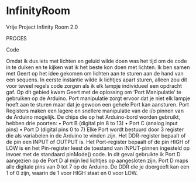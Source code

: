 # InfinityRoom
Vrije Project Infinity Room 2.0

PROCES 

Code

Omdat ik dus iets met lichten en geluid wilde doen was het tijd om de code in te duiken en te kijken wat ik het beste kon doen met lichten. Ik ben samen met Geert op het idee gekomen om lichten aan te sturen aan de hand van een sequens. In eerste instantie wilde ik lichtjes apart sturen, alleen zou dit voor teveel regels code zorgen als ik elk lampje individueel een opdracht gaf. Op dit gebied kwam Geert met de oplossing om ‘Port Manipulatie’ te gebruiken op de Arduino. Port manipulatie zorgt ervoor dat je niet elk lampje hoeft aan te sturen maar dat je gewoon een gehele Port kan aansturen. 
Port Registers maken een lagere en snellere manipulatie van de i/o pinnen van de Arduino mogelijk. De chips die op het Arduino-bord worden gebruikt, hebben drie poorten:
•	Port B (digital pin 8 to 13)
•	Port C (analog input pins)
•	Port D (digital pins 0 to 7)
Elke Port wordt bestuurd door 3 register die als variabelen in de Arduino te vinden zijn. Het DDR-register bepaalt of de pin een INPUT of OUTPUT is. Het Port-register bepaalt of de pin HIGH of LOW  is en het Pin-register leest de toestand van INPUT-pinnen ingesteld op invoer met de standaard pinMode() code. 
In dit geval gebruikte ik Port D aangezien op de Port D al mijn led lichtjes op aangesloten zijn. Port D maps alle digitale pins van 0 tot 7 op de Arduino. De DDR die je doorgeeft kan een 1 of 0 zijn, waarin de 1 voor HIGH staat en 0 voor LOW.
